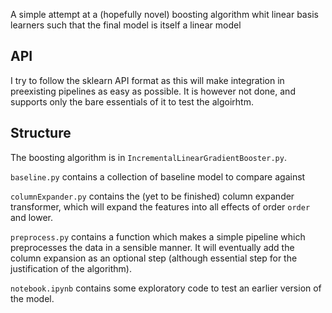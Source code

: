 A simple attempt at a (hopefully novel) boosting algorithm whit linear basis learners
such that the final model is itself a linear model

## API

I try to follow the sklearn API format as this will make integration in preexisting pipelines as easy as possible. It is however not done, and supports only the bare essentials of it to test the algoirhtm.

## Structure

The boosting algorithm is in `IncrementalLinearGradientBooster.py`.

`baseline.py` contains a collection of baseline model to compare against

`columnExpander.py` contains the (yet to be finished) column expander transformer, which will expand the features into all effects of order `order` and lower.

`preprocess.py` contains a function which makes a simple pipeline which preprocesses the data in a sensible manner. It will eventually add the column expansion as an optional step (although essential step for the justification of the algorithm).

`notebook.ipynb` contains some exploratory code to test an earlier version of the model.